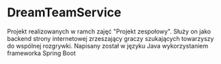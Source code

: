 # DreamTeamService
Projekt realizowanych w ramch zajęć "Projekt zespołowy". Służy on jako backend strony internetowej zrzeszający graczy szukających towarzyszy do wspólnej rozgrywki. Napisany został w języku Java wykorzystaniem frameworka Spring Boot 
